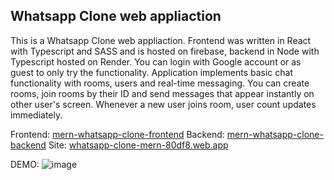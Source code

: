 ## Whatsapp Clone web appliaction
This is a Whatsapp Clone web appliaction. Frontend was written in React with Typescript and SASS and is hosted on firebase, backend in Node with Typescript hosted on Render. You can login with Google account or as guest to only try the functionality. Application implements basic chat functionality with rooms, users and real-time messaging. You can create rooms, join rooms by their ID and send messages that appear instantly on other user's screen. Whenever a new user joins room, user count updates immediately.

Frontend: [mern-whatsapp-clone-frontend](https://github.com/MatiMatik97/mern-whatsapp-clone-frontend)
Backend: [mern-whatsapp-clone-backend](https://github.com/MatiMatik97/mern-whatsapp-clone-backend)
Site: [whatsapp-clone-mern-80df8.web.app](https://whatsapp-clone-mern-80df8.web.app/)

DEMO:
![image](https://user-images.githubusercontent.com/46346197/217788319-aa25c810-191a-425d-8b45-6a9a273e5f03.png)
